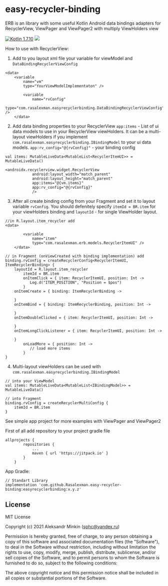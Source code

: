 # easy-recycler-binding
ERB is an library with some useful Kotlin Android data bindings adapters for RecyclerView, ViewPager and ViewPager2 with multiply ViewHolders view

[ ![Kotlin 1.7.10](https://img.shields.io/badge/Kotlin-1.7.10-blue.svg)](http://kotlinlang.org) [![](https://jitpack.io/v/Rasalexman/easy-recycler-binding.svg)](https://jitpack.io/#Rasalexman/easy-recycler-binding)

How to use with RecyclerView:
1) Add to you layout xml file your variable for viewModel and `DataBindingRecyclerViewConfig`
```
<data>
    <variable
        name="vm"
        type="YourViewModelImplementaton" />

        <variable
            name="rvConfig"
            type="com.rasalexman.easyrecyclerbinding.DataBindingRecyclerViewConfig" />
    </data>
```
2) Add data binding properties to your RecyclerView 
`app:items` -  List of ui data models to use in your RecyclerView viewHolders. It can be a multi-layout viewHolders if you implement `com.rasalexman.easyrecyclerbinding.IBindingModel` to your ui data models. 
`app:rv_config="@{rvConfig}"` - your binding config
```
val items: MutableLiveData<MutableList<RecyclerItemUI>> = MutableLiveData()

<androidx.recyclerview.widget.RecyclerView
            android:layout_width="match_parent"
            android:layout_height="match_parent"
            app:items="@{vm.items}"
            app:rv_config="@{rvConfig}"
            />
```
3) After all create binding config from your Fragment and set it to layout variable `rvConfig`. You should defenitely specify `itemId = BR.item` for your viewHolders binding and `layoutId` - for single ViewHolder layout.
```
//in R.layout.item_recycler add
<data>

        <variable
            name="item"
            type="com.rasalexman.erb.models.RecyclerItemUI" />
    </data>

// in Fragment (onViewCreated with binding implementation) add
binding.rvConfig = createRecyclerConfig<RecyclerItemUI, ItemRecyclerBinding> {
	layoutId = R.layout.item_recycler
        itemId = BR.item 
        onItemClick = { item: RecyclerItemUI, position: Int ->
           Log.d("ITEM_POSITION", "Position = $pos")
        }
	onItemCreate = { binding: ItemRecyclerBinding ->
	
	}
	onItemBind = { binding: ItemRecyclerBinding, position: Int ->
	
	}
	onItemDoubleClicked = { item: RecyclerItemUI, position: Int ->
	
	}
	onItemLongClickListener = { item: RecyclerItemUI, position: Int ->
	
	}
        onLoadMore = { position: Int ->
           // load more items
        }
}
```
4) Multi-layout viewHolders can be used with `com.rasalexman.easyrecyclerbinding.IBindingModel`
```
// into your ViewModel
val items: MutableLiveData<MutableList<IBindingModel>> = MutableLiveData()

// into Fragment
binding.rvConfig = createRecyclerMultiConfig {
	itemId = BR.item
}
```

See simple app project for more examples with ViewPager and ViewPager2
	

First of all add repository to your project gradle file
```
allprojects {
		repositories {
			...
			maven { url 'https://jitpack.io' }
		}
	}
```

App Gradle:
```
// Standart Library
implementation 'com.github.Rasalexman.easy-recycler-binding:easyrecyclerbinding:x.y.z'
```



License
----

MIT License

Copyright (c) 2021 Aleksandr Minkin (sphc@yandex.ru)

Permission is hereby granted, free of charge, to any person obtaining a copy
of this software and associated documentation files (the "Software"), to deal
in the Software without restriction, including without limitation the rights
to use, copy, modify, merge, publish, distribute, sublicense, and/or sell
copies of the Software, and to permit persons to whom the Software is
furnished to do so, subject to the following conditions:

The above copyright notice and this permission notice shall be included in all
copies or substantial portions of the Software.

